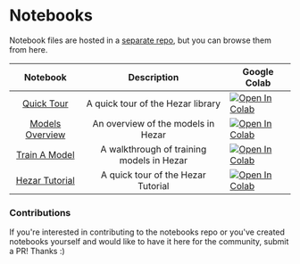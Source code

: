 # Notebooks
Notebook files are hosted in a [separate repo](https://github.com/hezarai/notebooks), but you can browse them from here. 

|                                             Notebook                                             |                Description                | Google Colab                                                                                                                                                                      |
|:------------------------------------------------------------------------------------------------:|:-----------------------------------------:|-----------------------------------------------------------------------------------------------------------------------------------------------------------------------------------|
|     [Quick Tour](https://github.com/hezarai/notebooks/blob/main/hezar/00_quick_start.ipynb)      |     A quick tour of the Hezar library     | [![Open In Colab](https://colab.research.google.com/assets/colab-badge.svg)](https://colab.research.google.com/github/hezarai/notebooks/blob/main/hezar/00_quick_start.ipynb)     |
| [Models Overview](https://github.com/hezarai/notebooks/blob/main/hezar/01_models_overview.ipynb) |    An overview of the models in Hezar     | [![Open In Colab](https://colab.research.google.com/assets/colab-badge.svg)](https://colab.research.google.com/github/hezarai/notebooks/blob/main/hezar/01_models_overview.ipynb) |
|   [Train A Model](https://github.com/hezarai/notebooks/blob/main/hezar/02_train_a_model.ipynb)   | A walkthrough of training models in Hezar | [![Open In Colab](https://colab.research.google.com/assets/colab-badge.svg)](https://colab.research.google.com/github/hezarai/notebooks/blob/main/hezar/02_train_a_model.ipynb)   |
|     [Hezar Tutorial](https://github.com/givkashi/hezar/blob/main/notebooks/Hezar_tutorial.ipynb)      |     A quick tour of the Hezar Tutorial     |  [![Open In Colab](https://colab.research.google.com/assets/colab-badge.svg)](https://colab.research.google.com/github/givkashi/hezar/blob/main/notebooks/Hezar_tutorial.ipynb) |

### Contributions
If you're interested in contributing to the notebooks repo or you've created notebooks yourself and would like to have it here for the community, submit a PR! Thanks :)
